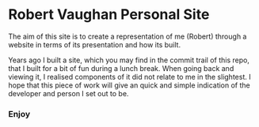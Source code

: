 # Robert Vaughan Personal Site

The aim of this site is to create a representation of me (Robert) through a website in terms of its presentation and how its built.

Years ago I built a site, which you may find in the commit trail of this repo, that I built for a bit of fun during a lunch break. When going back and viewing it, I realised components of it did not relate to me in the slightest. I hope that this piece of work will give an quick and simple indication of the developer and person I set out to be.

### Enjoy
